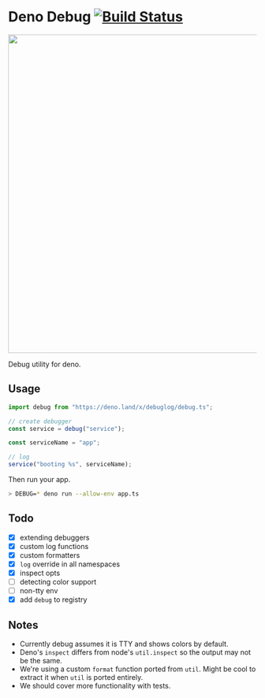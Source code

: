# Deno Debug [![Build Status](https://travis-ci.org/rista404/deno-debug.svg?branch=master)](https://travis-ci.org/rista404/deno-debug)

<img width="647" src="https://raw.githubusercontent.com/rista404/deno-debug/master/demo.png">

Debug utility for deno.

## Usage

```javascript
import debug from "https://deno.land/x/debuglog/debug.ts";

// create debugger
const service = debug("service");

const serviceName = "app";

// log
service("booting %s", serviceName);
```

Then run your app.

```sh
> DEBUG=* deno run --allow-env app.ts
```

## Todo

- [x] extending debuggers
- [x] custom log functions
- [x] custom formatters
- [x] `log` override in all namespaces
- [x] inspect opts
- [ ] detecting color support
- [ ] non-tty env
- [x] add `debug` to registry

## Notes

- Currently debug assumes it is TTY and shows colors by default.
- Deno's `inspect` differs from node's `util.inspect` so the output may not be the same.
- We're using a custom `format` function ported from `util`. Might be cool to extract it when `util` is ported entirely.
- We should cover more functionality with tests.
